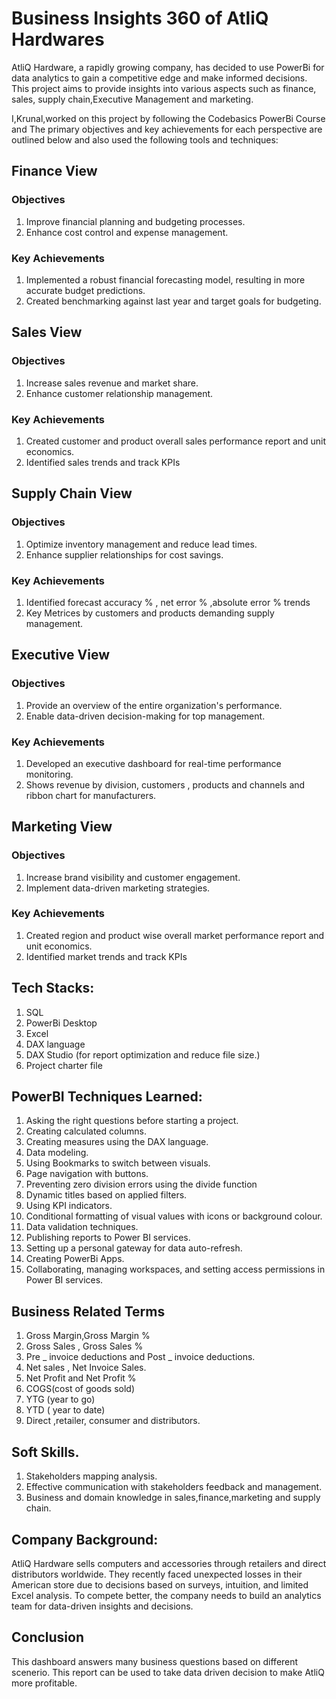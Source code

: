 # Business Insights 360 of AtliQ Hardwares



AtliQ Hardware, a rapidly growing company, has decided to use PowerBi for data analytics to gain a competitive edge 
and make informed decisions. This project aims to provide insights into various aspects such as finance, sales, 
supply chain,Executive Management and marketing.

I,Krunal,worked on this project by following the Codebasics PowerBi Course and The primary objectives and key achievements 
for each perspective are outlined below and also used the following tools and techniques:

## Finance View
### Objectives
1) Improve financial planning and budgeting processes.
2) Enhance cost control and expense management.
### Key Achievements
1) Implemented a robust financial forecasting model, resulting in more accurate budget predictions.
2) Created benchmarking against last year and target goals for budgeting.

## Sales View
### Objectives
1) Increase sales revenue and market share.
2) Enhance customer relationship management.
### Key Achievements
1) Created customer and product overall sales performance report and unit economics.
2) Identified sales trends and track KPIs

## Supply Chain View
### Objectives
1) Optimize inventory management and reduce lead times.
2) Enhance supplier relationships for cost savings.
### Key Achievements
1) Identified forecast accuracy % , net error % ,absolute error % trends 
2) Key Metrices by customers and products demanding supply management.

## Executive View
### Objectives
1) Provide an overview of the entire organization's performance.
2) Enable data-driven decision-making for top management.
### Key Achievements
1) Developed an executive dashboard for real-time performance monitoring.
2) Shows revenue by division, customers , products and channels and ribbon chart for manufacturers.

## Marketing View
### Objectives
1) Increase brand visibility and customer engagement.
2) Implement data-driven marketing strategies.
### Key Achievements
1) Created region and product wise overall market performance report and unit economics.
2) Identified market trends and track KPIs

## Tech Stacks:
1) SQL
2) PowerBi Desktop
3) Excel
4) DAX language
5) DAX Studio (for report optimization and reduce file size.)
6) Project charter file

## PowerBI Techniques Learned:
1) Asking the right questions before starting a project.
2) Creating calculated columns.
3) Creating measures using the DAX language.
4) Data modeling.
5) Using Bookmarks to switch between visuals.
6) Page navigation with buttons.
7) Preventing zero division errors using the divide function
8) Dynamic titles based on applied filters.
9) Using KPI indicators.
10) Conditional formatting of visual values with icons or background colour.
11) Data validation techniques.
12) Publishing reports to Power BI services.
13) Setting up a personal gateway for data auto-refresh.
14) Creating PowerBi Apps.
15) Collaborating, managing workspaces, and setting access permissions in Power BI services.

## Business Related Terms
1) Gross Margin,Gross Margin %
2) Gross Sales , Gross Sales %
3) Pre _ invoice deductions and Post _ invoice deductions.
4) Net sales , Net Invoice Sales.
5) Net Profit and Net Profit %
6) COGS(cost of goods sold)
7) YTG (year to go)
8) YTD ( year to date)
9) Direct ,retailer, consumer and distributors.

## Soft Skills.
1) Stakeholders mapping analysis.
2) Effective communication with stakeholders feedback and management.
3) Business and domain knowledge in sales,finance,marketing and supply chain.

## Company Background:
 AtliQ Hardware sells computers and accessories through retailers and direct distributors worldwide. They recently faced 
 unexpected losses in their American store due to decisions based on surveys, intuition, and limited Excel analysis. To compete 
 better, the company needs to build an analytics team for data-driven insights and decisions.

## Conclusion
This dashboard answers many business questions based on different scenerio.
This report can be used to take data driven decision to make AtliQ more profitable.
